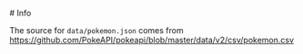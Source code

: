 # Info

The source for `data/pokemon.json` comes from https://github.com/PokeAPI/pokeapi/blob/master/data/v2/csv/pokemon.csv